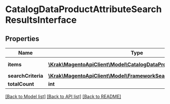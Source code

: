 # CatalogDataProductAttributeSearchResultsInterface

## Properties
Name | Type | Description | Notes
------------ | ------------- | ------------- | -------------
**items** | [**\Krak\MagentoApiClient\Model\CatalogDataProductAttributeInterface[]**](CatalogDataProductAttributeInterface.md) | Attributes list. | 
**searchCriteria** | [**\Krak\MagentoApiClient\Model\FrameworkSearchCriteriaInterface**](FrameworkSearchCriteriaInterface.md) |  | 
**totalCount** | **int** | Total count. | 

[[Back to Model list]](../README.md#documentation-for-models) [[Back to API list]](../README.md#documentation-for-api-endpoints) [[Back to README]](../README.md)



